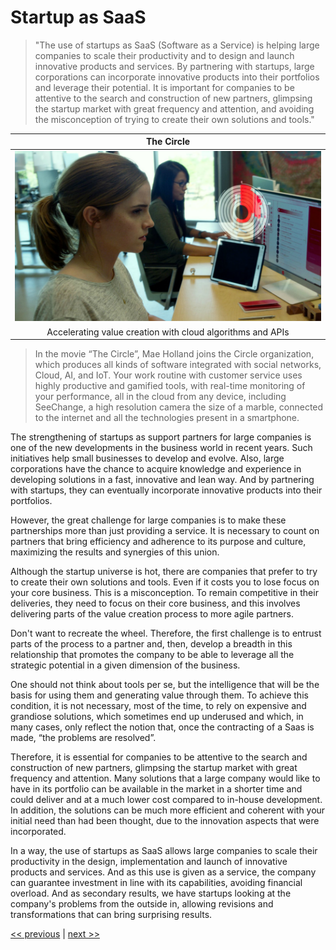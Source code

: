 # Startup as SaaS

>"The use of startups as SaaS (Software as a Service) is helping large companies to scale their productivity and to design and launch innovative products and services. By partnering with startups, large corporations can incorporate innovative products into their portfolios and leverage their potential. It is important for companies to be attentive to the search and construction of new partners, glimpsing the startup market with great frequency and attention, and avoiding the misconception of trying to create their own solutions and tools."

| The Circle |
| :---: |
|![](../../images/startup_as_saas.png)|
|Accelerating value creation with cloud algorithms and APIs|

>In the movie “The Circle”, Mae Holland joins the Circle organization, which produces all kinds of software integrated with social networks, Cloud, AI, and IoT. Your work routine with customer service uses highly productive and gamified tools, with real-time monitoring of your performance, all in the cloud from any device, including SeeChange, a high resolution camera the size of a marble, connected to the internet and all the technologies present in a smartphone.

The strengthening of startups as support partners for large companies is one of the new developments in the business world in recent years. Such initiatives help small businesses to develop and evolve. Also, large corporations have the chance to acquire knowledge and experience in developing solutions in a fast, innovative and lean way. And by partnering with startups, they can eventually incorporate innovative products into their portfolios.

However, the great challenge for large companies is to make these partnerships more than just providing a service. It is necessary to count on partners that bring efficiency and adherence to its purpose and culture, maximizing the results and synergies of this union.

Although the startup universe is hot, there are companies that prefer to try to create their own solutions and tools. Even if it costs you to lose focus on your core business. This is a misconception. To remain competitive in their deliveries, they need to focus on their core business, and this involves delivering parts of the value creation process to more agile partners.

Don't want to recreate the wheel. Therefore, the first challenge is to entrust parts of the process to a partner and, then, develop a breadth in this relationship that promotes the company to be able to leverage all the strategic potential in a given dimension of the business.

One should not think about tools per se, but the intelligence that will be the basis for using them and generating value through them. To achieve this condition, it is not necessary, most of the time, to rely on expensive and grandiose solutions, which sometimes end up underused and which, in many cases, only reflect the notion that, once the contracting of a Saas is made, “the problems are resolved”.

Therefore, it is essential for companies to be attentive to the search and construction of new partners, glimpsing the startup market with great frequency and attention. Many solutions that a large company would like to have in its portfolio can be available in the market in a shorter time and could deliver and at a much lower cost compared to in-house development. In addition, the solutions can be much more efficient and coherent with your initial need than had been thought, due to the innovation aspects that were incorporated.

In a way, the use of startups as SaaS allows large companies to scale their productivity in the design, implementation and launch of innovative products and services. And as this use is given as a service, the company can guarantee investment in line with its capabilities, avoiding financial overload. And as secondary results, we have startups looking at the company's problems from the outside in, allowing revisions and transformations that can bring surprising results.

[<< previous](6-watch_out_for_the_sharks.md) | [next >>](8-capital_ventures.md)
